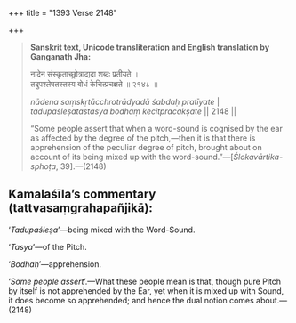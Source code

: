 +++
title = "1393 Verse 2148"

+++
> **Sanskrit text, Unicode transliteration and English translation by Ganganath Jha:** 
>
> नादेन संस्कृताच्छ्रोत्राद्यदा शब्दः प्रतीयते ।  
> तदुपश्लेषतस्तस्य बोधं केचित्प्रचक्षते ॥ २१४८ ॥ 
>
> *nādena saṃskṛtācchrotrādyadā śabdaḥ pratīyate* \|  
> *tadupaśleṣatastasya bodhaṃ kecitpracakṣate* \|\| 2148 \|\| 
>
> “Some people assert that when a word-sound is cognised by the ear as affected by the degree of the pitch,—then it is that there is apprehension of the peculiar degree of pitch, brought about on account of its being mixed up with the word-sound.”—[*Ślokavārtika-sphoṭa*, 39].—(2148)



## Kamalaśīla’s commentary (tattvasaṃgrahapañjikā):

‘*Tadupaśleṣa*’—being mixed with the Word-Sound.

‘*Tasya*’—of the Pitch.

‘*Bodhaḥ*’—apprehension.

‘*Some people assert*’.—What these people mean is that, though pure Pitch by itself is not apprehended by the Ear, yet when it is mixed up with Sound, it does become so apprehended; and hence the dual notion comes about.—(2148)


